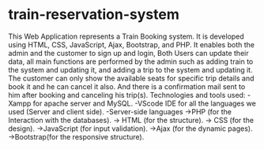 # train-reservation-system
This Web Application represents a Train Booking system. It is developed using HTML, CSS, JavaScript, Ajax, Bootstrap, and PHP. 
It enables both the admin and the customer to sign up and login, Both Users can update their data, all main functions are performed by the admin such as adding train to the system and updating it, and adding a trip to the system and updating it. 
The customer can only show the available seats for specific trip details and book it and he can cancel it also. 
And there is a confirmation mail sent to him after booking and canceling his trip(s).
Technologies and tools used:
-Xampp for apache server and MySQL.
-VScode IDE for all the languages we used (Server and client side).
-Server-side languages →PHP (for the Interaction with the databases).
→ HTML (for the structure).
→ CSS (for the design).
→JavaScript (for input validation).
→Ajax (for the dynamic pages).
→Bootstrap(for the responsive structure).
